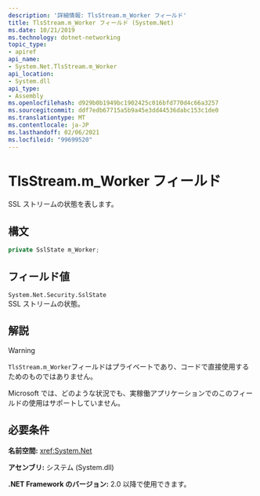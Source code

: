 ```yaml
---
description: '詳細情報: TlsStream.m_Worker フィールド'
title: TlsStream.m_Worker フィールド (System.Net)
ms.date: 10/21/2019
ms.technology: dotnet-networking
topic_type:
- apiref
api_name:
- System.Net.TlsStream.m_Worker
api_location:
- System.dll
api_type:
- Assembly
ms.openlocfilehash: d929b0b1949bc1902425c016bfd770d4c66a3257
ms.sourcegitcommit: ddf7edb67715a5b9a45e3dd44536dabc153c1de0
ms.translationtype: MT
ms.contentlocale: ja-JP
ms.lasthandoff: 02/06/2021
ms.locfileid: "99699520"
---
```

# <a name="tlsstreamm_worker-field"></a>TlsStream.m_Worker フィールド

SSL ストリームの状態を表します。

## <a name="syntax"></a>構文

```csharp
private SslState m_Worker;
```

## <a name="field-value"></a>フィールド値

`System.Net.Security.SslState`  
SSL ストリームの状態。

## <a name="remarks"></a>解説

> [!WARNING]
> `TlsStream.m_Worker`フィールドはプライベートであり、コードで直接使用するためのものではありません。
>
> Microsoft では、どのような状況でも、実稼働アプリケーションでのこのフィールドの使用はサポートしていません。

## <a name="requirements"></a>必要条件

**名前空間:** <xref:System.Net>

**アセンブリ:** システム (System.dll)

**.NET Framework のバージョン:** 2.0 以降で使用できます。

